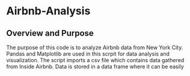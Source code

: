 # Airbnb-Analysis
## Overview and Purpose

The purpose of this code is to analyze Airbnb data from New York City. Pandas and Matplotlib are used in this scrpit for data analysis and visualization. The script imports a csv file which contains data gathered from Inside Airbnb. Data is stored in a data frame where it can be easily 


